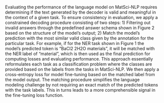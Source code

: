 Evaluating the performance of the language model
on MatSci-NLP requires determining if the text
generated by the decoder is valid and meaningful
in the context of a given task. To ensure consistency in evaluation, we apply a constrained decoding procedure consisting of two steps: 1) Filtering
out invalid answers through the predefined answer
schema shown in Figure 2 based on the structure
of the model’s output; 2) Match the model’s prediction with the most similar valid class given by the
annotation for the particular task. For example, if
for the NER task shown in Figure 1 the model’s predicted token is “BaCl2 2H2O materials”, it will be
matched with the NER label of “material”, which
is then used as the final prediction for computing
losses and evaluating performance. This approach
essentially reformulates each task as a classification
problem where the classes are provided based on
the labels from the tasks in MatSci-NLP. We then
apply a cross-entropy loss for model fine-tuning
based on the matched label from the model output.
The matching procedure simplifies the language
modeling challenge by not requiring an exact match
of the predicted tokens with the task labels. This in
turns leads to a more comprehensible signal in the
fine-tuning loss function.
